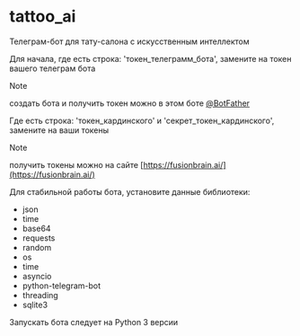# tattoo_ai
Телеграм-бот для тату-салона с искусственным интеллектом

Для начала, где есть строка: 'токен_телеграмм_бота', замените на токен вашего телеграм бота
> [!NOTE]  
> создать бота и получить токен можно в этом боте [@BotFather](https://t.me/botfather)

Где есть строка: 'токен_кардинского' и 'секрет_токен_кардинского', замените на ваши токены
> [!NOTE]  
> получить токены можно на сайте [https://fusionbrain.ai/](https://fusionbrain.ai/)

Для стабильной работы бота, установите данные библиотеки:
- json
- time
- base64
- requests
- random
- os
- time
- asyncio
- python-telegram-bot
- threading
- sqlite3

Запускать бота следует на Python 3 версии
